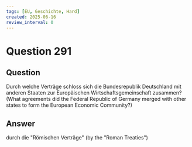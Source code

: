 ```yaml
---
tags: [EU, Geschichte, Hard]
created: 2025-06-16
review_interval: 0
---
```


# Question 291

## Question

Durch welche Verträge schloss sich die Bundesrepublik Deutschland mit anderen Staaten zur Europäischen Wirtschaftsgemeinschaft zusammen? (What agreements did the Federal Republic of Germany merged with other states to form the European Economic Community?)

## Answer

durch die "Römischen Verträge" (by the "Roman Treaties")
